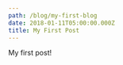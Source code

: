```yaml
---
path: /blog/my-first-blog
date: 2018-01-11T05:00:00.000Z
title: My First Post
---
```

My first post!
